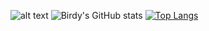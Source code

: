 ![alt text](https://cdn.discordapp.com/attachments/1191940685281108121/1201052953805602876/Screenshot_2024-01-27_233440-removebg-preview.png?ex=65c86aba&is=65b5f5ba&hm=eeb2749357f714f5eeb8d2188813c340f90bf9daa507c1effab7c975b0e42b91&)
![Birdy's GitHub stats](https://github-readme-stats.vercel.app/api?username=0xB1RDY&theme=cobalt&hide=contribs,prs)
[![Top Langs](https://github-readme-stats.vercel.app/api/top-langs/?username=0xB1RDY&theme=cobalt)](https://github.com/anuraghazra/github-readme-stats)
